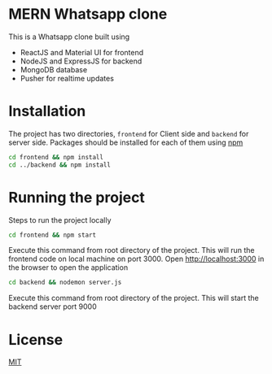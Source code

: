 # MERN Whatsapp clone

This is a Whatsapp clone built using

* ReactJS and Material UI for frontend  
* NodeJS and ExpressJS for backend  
* MongoDB database  
* Pusher for realtime updates

# Installation

The project has two directories, `frontend` for Client side and `backend` for server side. Packages should be installed for each of them using [npm](https://www.npmjs.com)

```bash
cd frontend && npm install
cd ../backend && npm install
```

# Running the project

Steps to run the project locally

```bash
cd frontend && npm start
```
Execute this command from root directory of the project. This will run the frontend code on local machine on port 3000. Open [http://localhost:3000](http://localhost:3000) in the browser to open the application

```bash
cd backend && nodemon server.js
```

Execute this command from root directory of the project. This will start the backend server port 9000

# License

[MIT](https://choosealicense.com/licenses/mit/)
